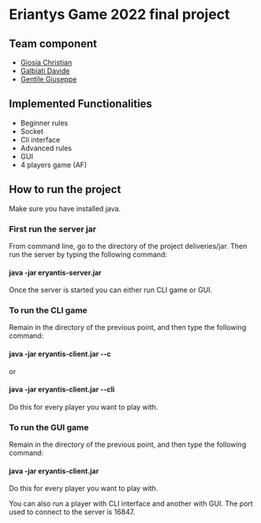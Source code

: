 # Eriantys Game 2022 final project 

## Team component
- [Giosia Christian](https://github.com/ChristianGiosia)
- [Galbiati Davide](https://github.com/Dado-hash)
- [Gentile Giuseppe](https://github.com/giuseppeegentile)

## Implemented Functionalities
- Beginner rules
- Socket
- Cli interface
- Advanced rules
- GUI
- 4 players game (AF)

## How to run the project
Make sure you have installed java.

### First run the server jar
From command line, go to the directory of the project deliveries/jar. Then run the server by typing the following command:
#### java -jar eryantis-server.jar
Once the server is started you can either run CLI game or GUI.
### To run the CLI game 
Remain in the directory of the previous point, and then type the following command: 
#### java -jar eryantis-client.jar --c
or 
#### java -jar eryantis-client.jar --cli
Do this for every player you want to play with. 
### To run the GUI game 
Remain in the directory of the previous point, and then type the following command: 
#### java -jar eryantis-client.jar 
Do this for every player you want to play with. 

You can also run a player with CLI interface and another with GUI.
The port used to connect to the server is 16847.
